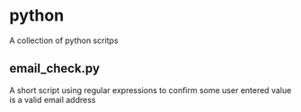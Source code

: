 # python
A collection of python scritps

## email_check.py
A short script using regular expressions to confirm some user entered value is a valid email address